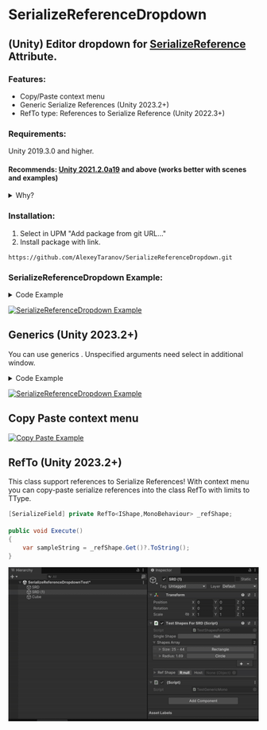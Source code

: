 # SerializeReferenceDropdown

## (Unity) Editor dropdown for [SerializeReference](https://docs.unity3d.com/ScriptReference/SerializeReference.html "SerializeReference") Attribute.

### Features:

- Copy/Paste context menu
- Generic Serialize References (Unity 2023.2+)
- RefTo type: References to Serialize Reference (Unity 2022.3+)

### Requirements:

Unity 2019.3.0 and higher.

#### Recommends: [Unity 2021.2.0a19](https://unity3d.com/ru/unity/alpha/2021.2.0a19) and above (works better with scenes and examples)

<details>
<summary>Why?</summary>

Serialization: Objects referenced from SerializeReference fields
now have stable ids, which reduces risk of conflicts when multiple
users collaborate on a scene file. This also improves support for undo
and prefabs, especially when SerializeReference is used inside arrays
and lists. There is a new format for references, with backward
compatibility support for older assets.

Serialization: SerializeReference now allow more granular handling of
missing types. SerializeReference instances for which the type is
missing will be replaced by null. Other instances will be editable and
if fields who were previously referring to the missing type are still
null the missing type will be preserved.
 </details>

### Installation:

1. Select in UPM "Add package from git URL..."
2. Install package with link.

```
https://github.com/AlexeyTaranov/SerializeReferenceDropdown.git
```

### SerializeReferenceDropdown Example:

<details>
<summary>Code Example</summary>

```csharp
public class TestShapesForSRD : MonoBehaviour
{
    [SerializeReferenceDropdown]
    [SerializeReference]
    private IShape _singleShape;
    
    [SerializeReferenceDropdown]
    [SerializeReference]
    private IShape[] _shapesArray;
}

public interface IShape
{
}

[Serializable]
public class Circle : IShape
{
    [SerializeField]
    private float _radius;
}

[Serializable]
public class Rectangle : IShape
{
    [SerializeField]
    private float _sideA;
        
    [SerializeField]
    private float _sideB;
}
```

 </details>

[![](Documentation~/SerializeReferenceDropdown.gif "SerializeReferenceDropdown Example")](Documentation~/SerializeReferenceDropdown.gif "SerializeReferenceDropdown Example")

## Generics (Unity 2023.2+)

You can use generics . Unspecified arguments need select in additional window.


<details>
<summary>Code Example</summary>

```csharp
public class TestShapesForSRD : MonoBehaviour
{
    [SerializeReference, SerializeReferenceDropdown]
    private ISimpleGenericData<int> _intData;
}

public interface ISimpleGenericData<TData> : IAbstractData
{
    public TData Data { get; }
}

[Serializable]
public class GenericData<TData> : ISimpleGenericData<TData>
{
    [SerializeField] private TData _data;

    public TData Data => _data;
}

[Serializable]
public class GenericKeyValuePair<TKeyData, TValueData> : ISimpleGenericData<TKeyData>, IAbstractData
{
    [SerializeField] private TKeyData _key;
    [SerializeField] private TValueData _value;
    public TKeyData Data => _key;
}
```

</details>

[![](Documentation~/Generics.gif "SerializeReferenceDropdown Example")](Documentation~/SerializeReferenceDropdown.gif "SerializeReferenceDropdown Example")

## Copy Paste context menu

[![](Documentation~/CopyPaste.gif "Copy Paste Example")](Documentation~/CopyPaste.gif "Copy Paste Example")

## RefTo (Unity 2023.2+)

This class support references to Serialize References! With context menu you can copy-paste serialize references into the class RefTo<TType> with limits to TType.

```csharp
[SerializeField] private RefTo<IShape,MonoBehaviour> _refShape;

public void Execute()
{
    var sampleString = _refShape.Get()?.ToString();
}    
```

[![](Documentation~/RefTo%20Example%202.gif "RefTo Example")](Documentation~/RefTo%20Example%202.gif "RefTo Example")
